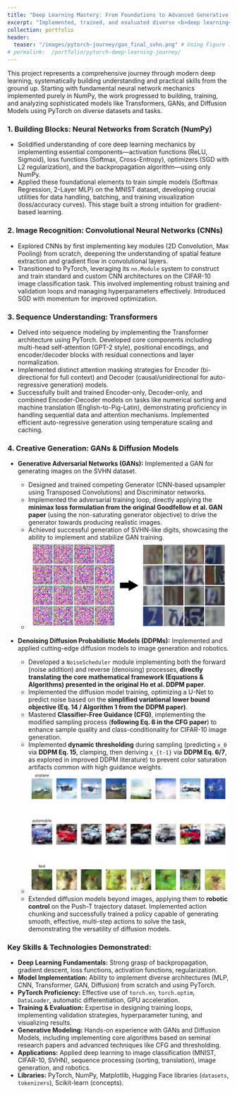 ```yaml
---
title: "Deep Learning Mastery: From Foundations to Advanced Generative Models with PyTorch"
excerpt: "Implemented, trained, and evaluated diverse <b>deep learning</b> models (<b>MLPs</b>, <b>CNNs</b>, <b>Transformers</b>, <b>GANs</b>, <b>Diffusion Models</b>) using <b>PyTorch</b> and <b>NumPy</b> for tasks like <b>image classification/generation</b>, <b>sequence modeling</b>, and <b>robotic control</b>."."
collection: portfolio
header:
  teaser: "/images/pytorch-journey/gan_final_svhn.png" # Using Figure 12 from the report
# permalink:  /portfolio/pytorch-deep-learning-journey/
---
```


This project represents a comprehensive journey through modern deep learning, systematically building understanding and practical skills from the ground up. Starting with fundamental neural network mechanics implemented purely in NumPy, the work progressed to building, training, and analyzing sophisticated models like Transformers, GANs, and Diffusion Models using PyTorch on diverse datasets and tasks.

### 1. Building Blocks: Neural Networks from Scratch (NumPy)

*   Solidified understanding of core deep learning mechanics by implementing essential components—activation functions (ReLU, Sigmoid), loss functions (Softmax, Cross-Entropy), optimizers (SGD with L2 regularization), and the backpropagation algorithm—using only NumPy.
*   Applied these foundational elements to train simple models (Softmax Regression, 2-Layer MLP) on the MNIST dataset, developing crucial utilities for data handling, batching, and training visualization (loss/accuracy curves). This stage built a strong intuition for gradient-based learning.

### 2. Image Recognition: Convolutional Neural Networks (CNNs)

*   Explored CNNs by first implementing key modules (2D Convolution, Max Pooling) from scratch, deepening the understanding of spatial feature extraction and gradient flow in convolutional layers.
*   Transitioned to PyTorch, leveraging its `nn.Module` system to construct and train standard and custom CNN architectures on the CIFAR-10 image classification task. This involved implementing robust training and validation loops and managing hyperparameters effectively. Introduced SGD with momentum for improved optimization.

### 3. Sequence Understanding: Transformers

*   Delved into sequence modeling by implementing the Transformer architecture using PyTorch. Developed core components including multi-head self-attention (GPT-2 style), positional encodings, and encoder/decoder blocks with residual connections and layer normalization.
*   Implemented distinct attention masking strategies for Encoder (bi-directional for full context) and Decoder (causal/unidirectional for auto-regressive generation) models.
*   Successfully built and trained Encoder-only, Decoder-only, and combined Encoder-Decoder models on tasks like numerical sorting and machine translation (English-to-Pig-Latin), demonstrating proficiency in handling sequential data and attention mechanisms. Implemented efficient auto-regressive generation using temperature scaling and caching.

### 4. Creative Generation: GANs & Diffusion Models

*   **Generative Adversarial Networks (GANs):** Implemented a GAN for generating images on the SVHN dataset.
    *   Designed and trained competing Generator (CNN-based upsampler using Transposed Convolutions) and Discriminator networks.
    *   Implemented the adversarial training loop, directly applying the **minimax loss formulation from the original Goodfellow et al. GAN paper** (using the non-saturating generator objective) to drive the generator towards producing realistic images.
    *   Achieved successful generation of SVHN-like digits, showcasing the ability to implement and stabilize GAN training.
    *   ![Final GAN Output](/images/pytorch-journey/gan_final_svhn.png)

*   **Denoising Diffusion Probabilistic Models (DDPMs):** Implemented and applied cutting-edge diffusion models to image generation and robotics.
    *   Developed a `NoiseScheduler` module implementing both the forward (noise addition) and reverse (denoising) processes, **directly translating the core mathematical framework (Equations & Algorithms) presented in the original Ho et al. DDPM paper**.
    *   Implemented the diffusion model training, optimizing a U-Net to predict noise based on the **simplified variational lower bound objective (Eq. 14 / Algorithm 1 from the DDPM paper)**.
    *   Mastered **Classifier-Free Guidance (CFG)**, implementing the modified sampling process (**following Eq. 6 in the CFG paper**) to enhance sample quality and class-conditionality for CIFAR-10 image generation.
    *   Implemented **dynamic thresholding** during sampling (predicting `x_0` via **DDPM Eq. 15**, clamping, then deriving `x_{t-1}` via **DDPM Eq. 6/7**, as explored in improved DDPM literature) to prevent color saturation artifacts common with high guidance weights.
    *   ![Diffusion Image Output](/images/pytorch-journey/diffusion_cifar_g2_thresh.png)
    *   Extended diffusion models beyond images, applying them to **robotic control** on the Push-T trajectory dataset. Implemented action chunking and successfully trained a policy capable of generating smooth, effective, multi-step actions to solve the task, demonstrating the versatility of diffusion models.

### Key Skills & Technologies Demonstrated:

*   **Deep Learning Fundamentals:** Strong grasp of backpropagation, gradient descent, loss functions, activation functions, regularization.
*   **Model Implementation:** Ability to implement diverse architectures (MLP, CNN, Transformer, GAN, Diffusion) from scratch and using PyTorch.
*   **PyTorch Proficiency:** Effective use of `torch.nn`, `torch.optim`, `DataLoader`, automatic differentiation, GPU acceleration.
*   **Training & Evaluation:** Expertise in designing training loops, implementing validation strategies, hyperparameter tuning, and visualizing results.
*   **Generative Modeling:** Hands-on experience with GANs and Diffusion Models, including implementing core algorithms based on seminal research papers and advanced techniques like CFG and thresholding.
*   **Applications:** Applied deep learning to image classification (MNIST, CIFAR-10, SVHN), sequence processing (sorting, translation), image generation, and robotics.
*   **Libraries:** PyTorch, NumPy, Matplotlib, Hugging Face libraries (`datasets`, `tokenizers`), Scikit-learn (concepts).